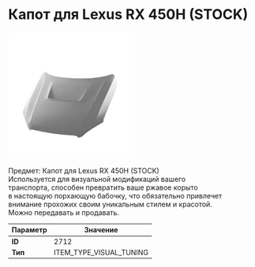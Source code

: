 # Капот для Lexus RX 450H (STOCK)

![Item Image](../img/2712.webp?raw=true)

Предмет: Капот для Lexus RX 450H (STOCK)<br>Используется для визуальной модификаций вашего<br>транспорта, способен превратить ваше ржавое корыто<br>в настоящую порхающую бабочку, что обязательно привлечет<br>внимание прохожих своим уникальным стилем и красотой.<br>Можно передавать и продавать.


| Параметр | Значение |
|----------|----------|
| **ID** | 2712 |
| **Тип** | ITEM_TYPE_VISUAL_TUNING |

